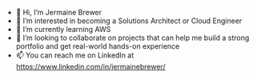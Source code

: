 - 👋 Hi, I’m Jermaine Brewer
- 👀 I’m interested in becoming a Solutions Architect or Cloud Engineer
- 🌱 I’m currently learning AWS
- 💞️ I’m looking to collaborate on projects that can help me build a strong portfolio and get real-world hands-on experience
- 📫 You can reach me on LinkedIn at https://www.linkedin.com/in/jermainebrewer/

<!---
jbrewer-commit/jbrewer-commit is a ✨ special ✨ repository because its `README.md` (this file) appears on your GitHub profile.
You can click the Preview link to take a look at your changes.
--->

